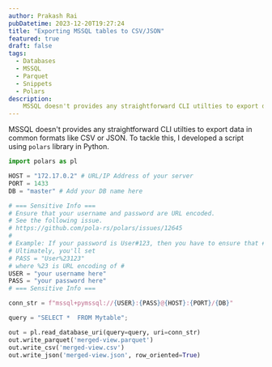 ```yaml
---
author: Prakash Rai
pubDatetime: 2023-12-20T19:27:24
title: "Exporting MSSQL tables to CSV/JSON"
featured: true
draft: false
tags:
  - Databases
  - MSSQL
  - Parquet
  - Snippets
  - Polars
description:
    MSSQL doesn't provides any straightforward CLI utilties to export data in common formats like CSV or JSON. To tackle this, I developed a script using polars library in Python.
---
```


MSSQL doesn't provides any straightforward CLI utilties to export data in common formats like CSV or JSON. To tackle this, I developed a script using `polars` library in Python.

```python
import polars as pl

HOST = "172.17.0.2" # URL/IP Address of your server
PORT = 1433
DB = "master" # Add your DB name here

# === Sensitive Info ===
# Ensure that your username and password are URL encoded.
# See the following issue.
# https://github.com/pola-rs/polars/issues/12645
#
# Example: If your password is User#123, then you have to ensure that # is encoded
# Ultimately, you'll set
# PASS = "User%23123"
# where %23 is URL encoding of #
USER = "your username here"
PASS = "your password here"
# === Sensitive Info ===

conn_str = f"mssql+pymssql://{USER}:{PASS}@{HOST}:{PORT}/{DB}"

query = "SELECT *  FROM Mytable";

out = pl.read_database_uri(query=query, uri=conn_str)
out.write_parquet('merged-view.parquet')
out.write_csv('merged-view.csv')
out.write_json('merged-view.json', row_oriented=True)
```
